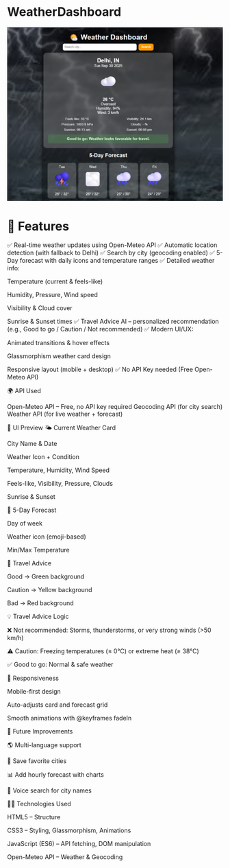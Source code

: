 # WeatherDashboard
![image alt](https://github.com/divyanshiupreti11/WeatherDashboard/blob/618c71ab33374aab715016a1e41c955c4c7d09e3/Screenshot%202025-09-30%20220657.png)

# 🚀 Features

✅ Real-time weather updates using Open-Meteo API
✅ Automatic location detection (with fallback to Delhi)
✅ Search by city (geocoding enabled)
✅ 5-Day forecast with daily icons and temperature ranges
✅ Detailed weather info:

Temperature (current & feels-like)

Humidity, Pressure, Wind speed

Visibility & Cloud cover

Sunrise & Sunset times
✅ Travel Advice AI – personalized recommendation (e.g., Good to go / Caution / Not recommended)
✅ Modern UI/UX:

Animated transitions & hover effects

Glassmorphism weather card design

Responsive layout (mobile + desktop)
✅ No API Key needed (Free Open-Meteo API)

🌍 API Used

Open-Meteo API
 – Free, no API key required
Geocoding API (for city search)
Weather API (for live weather + forecast)

🎨 UI Preview
🌤️ Current Weather Card

City Name & Date

Weather Icon + Condition

Temperature, Humidity, Wind Speed

Feels-like, Visibility, Pressure, Clouds

Sunrise & Sunset

📅 5-Day Forecast

Day of week

Weather icon (emoji-based)

Min/Max Temperature

🚦 Travel Advice

Good → Green background

Caution → Yellow background

Bad → Red background

💡 Travel Advice Logic

❌ Not recommended: Storms, thunderstorms, or very strong winds (>50 km/h)

⚠️ Caution: Freezing temperatures (≤ 0°C) or extreme heat (≥ 38°C)

✅ Good to go: Normal & safe weather

📱 Responsiveness

Mobile-first design

Auto-adjusts card and forecast grid

Smooth animations with @keyframes fadeIn

🔮 Future Improvements

🌎 Multi-language support

📍 Save favorite cities

📊 Add hourly forecast with charts

🎤 Voice search for city names

👩‍💻 Technologies Used

HTML5 – Structure

CSS3 – Styling, Glassmorphism, Animations

JavaScript (ES6) – API fetching, DOM manipulation

Open-Meteo API – Weather & Geocoding





